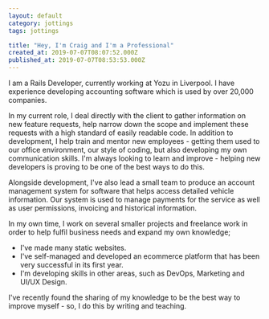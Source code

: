 ```yaml
---
layout: default
category: jottings
tags: jottings

title: "Hey, I'm Craig and I'm a Professional"
created_at: 2019-07-07T08:07:52.000Z
published_at: 2019-07-07T08:53:53.000Z
---
```

I am a Rails Developer, currently working at Yozu in Liverpool. I have experience developing accounting software which is used by over 20,000 companies.

In my current role, I deal directly with the client to gather information on new feature requests, help narrow down the scope and implement these requests with a high standard of easily readable code. In addition to development, I help train and mentor new employees - getting them used to our office environment, our style of coding, but also developing my own communication skills. I'm always looking to learn and improve - helping new developers is proving to be one of the best ways to do this.

Alongside development, I've also lead a small team to produce an account management system for software that helps access detailed vehicle information. Our system is used to manage payments for the service as well as user permissions, invoicing and historical information.

In my own time, I work on several smaller projects and freelance work in order to help fulfil business needs and expand my own knowledge;

*   I've made many static websites.
*   I've self-managed and developed an ecommerce platform that has been very successful in its first year.
*   I'm developing skills in other areas, such as DevOps, Marketing and UI/UX Design.

I've recently found the sharing of my knowledge to be the best way to improve myself - so, I do this by writing and teaching.
